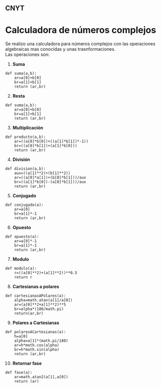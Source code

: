 ## CNYT

# Calculadora de números complejos
Se realizo una calculadora para números complejos con las operaciones algebraicas mas conocidas y unas trasnformaciones.\
Las operaciones son:
1. **Suma**

```
def suma(a,b):
    ar=a[0]+b[0]
    br=a[1]+b[1]
    return (ar,br)
```

2. **Resta**

```
def suma(a,b):
    ar=a[0]+b[0]
    br=a[1]+b[1]
    return (ar,br)
```

3. **Multiplicación**

```
def producto(a,b):
    ar=((a[0]*b[0])+((a[1]*b[1])*-1))
    br=((a[0]*b[1])+(a[1]*b[0]))
    return (ar,br)
```

4.  **División**

```
def division(a,b):
    aux=((a[1]**2)+(b[1]**2))
    ar=((a[0]*a[1])+(b[0]*b[1]))/aux
    br=((a[1]*b[0])-(a[0]*b[1]))/aux
    return (ar,br)
```

5. **Conjugado**

```
def conjugado(a):
    ar=a[0]
    br=a[1]*-1
    return (ar,br)
```

6. **Opuesto**

```
def opuesto(a):
    ar=a[0]*-1
    br=a[1]*-1
    return (ar,br)
```

7. **Modulo**

```
def modulo(a):
    r=((a[0]**2)+(a[1]**2))**0.5
    return r
```

8. **Cartesianas a polares**

```
def cartesianasAPolares(a):
    alpha=math.atan(a[1]/a[0])
    ar=(a[0]**2+a[1]**2)**5
    br=alpha*(180/math.pi)
    return(ar,br)
```

9. **Polares a Cartesianas**

```
def polaresACartesianas(a):
    h=a[0]
    alpha=a[1]*(math.pi/180)
    ar=h*math.cos(alpha)
    br=h*math.sin(alpha)
    return (ar,br)
```

10. **Retornar fase**

```
def fase(a):
    ar=math.atan2(a[1],a[0])
    return (ar)
```
